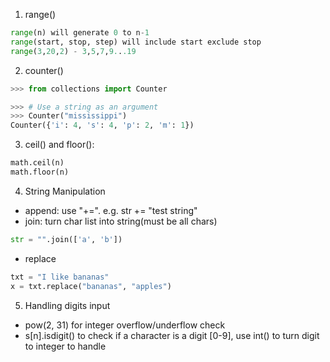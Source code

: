 1. range()
```python
range(n) will generate 0 to n-1
range(start, stop, step) will include start exclude stop
range(3,20,2) - 3,5,7,9...19
```
2. counter()
```python
>>> from collections import Counter

>>> # Use a string as an argument
>>> Counter("mississippi")
Counter({'i': 4, 's': 4, 'p': 2, 'm': 1})
```
3. ceil() and floor(): 
```python
math.ceil(n)
math.floor(n)
```
4. String Manipulation
- append: use "+=". e.g. str += "test string"
- join: turn char list into string(must be all chars)
```python
str = "".join(['a', 'b'])
```
- replace
```python
txt = "I like bananas"
x = txt.replace("bananas", "apples")
```
5. Handling digits input
- pow(2, 31) for integer overflow/underflow check
- s[n].isdigit() to check if a character is a digit [0-9], use int() to turn digit to integer to handle